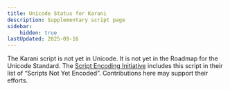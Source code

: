 ```yaml
---
title: Unicode Status for Karani
description: Supplementary script page
sidebar:
    hidden: true
lastUpdated: 2025-09-16
---
```


The Karani script is not yet in Unicode. It is not yet in the Roadmap for the Unicode Standard. The [Script Encoding Initiative](https://sei.berkeley.edu/) includes this script in their list of “Scripts Not Yet Encoded”. Contributions here may support their efforts.
